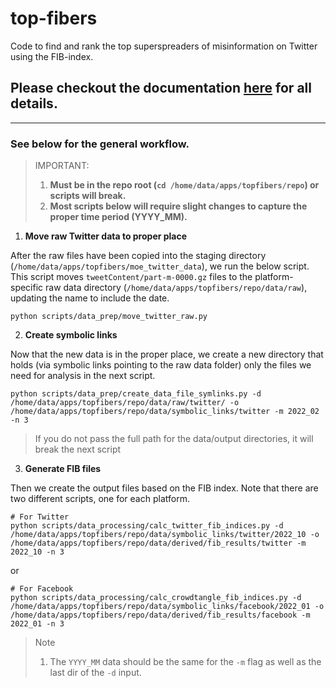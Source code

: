 # top-fibers
Code to find and rank the top superspreaders of misinformation on Twitter using the FIB-index.

## Please checkout the documentation [here](https://www.matthewdeverna.com/top-FIBers/) for all details.

---


### See below for the general workflow.


> IMPORTANT:
> 1. **Must be in the repo root (`cd /home/data/apps/topfibers/repo`) or scripts will break.**
> 2. **Most scripts below will require slight changes to capture the proper time period (YYYY_MM).**

1. **Move raw Twitter data to proper place**

After the raw files have been copied into the staging directory (`/home/data/apps/topfibers/moe_twitter_data`), we run the below script. This script moves `tweetContent/part-m-0000.gz` files to the platform-specific raw data directory (`/home/data/apps/topfibers/repo/data/raw`), updating the name to include the date.

```shell
python scripts/data_prep/move_twitter_raw.py
```

2. **Create symbolic links**

Now that the new data is in the proper place, we create a new directory that holds (via symbolic links pointing to the raw data folder) only the files we need for analysis in the next script.

```shell
python scripts/data_prep/create_data_file_symlinks.py -d /home/data/apps/topfibers/repo/data/raw/twitter/ -o /home/data/apps/topfibers/repo/data/symbolic_links/twitter -m 2022_02 -n 3
```
> If you do not pass the full path for the data/output directories, it will break the next script

3. **Generate FIB files**

Then we create the output files based on the FIB index. Note that there are two different scripts, one for each platform.

```shell
# For Twitter
python scripts/data_processing/calc_twitter_fib_indices.py -d /home/data/apps/topfibers/repo/data/symbolic_links/twitter/2022_10 -o /home/data/apps/topfibers/repo/data/derived/fib_results/twitter -m 2022_10 -n 3
```

or

```shell
# For Facebook
python scripts/data_processing/calc_crowdtangle_fib_indices.py -d /home/data/apps/topfibers/repo/data/symbolic_links/facebook/2022_01 -o /home/data/apps/topfibers/repo/data/derived/fib_results/facebook -m 2022_01 -n 3
```

> Note
> 1. The `YYYY_MM` data should be the same for the `-m` flag as well as the last dir of the `-d` input.


